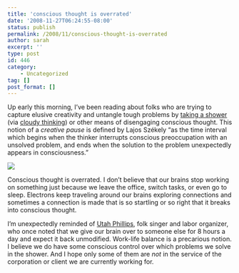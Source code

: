 ```yaml
---
title: 'conscious thought is overrated'
date: '2008-11-27T06:24:55-08:00'
status: publish
permalink: /2008/11/conscious-thought-is-overrated
author: sarah
excerpt: ''
type: post
id: 446
category:
    - Uncategorized
tag: []
post_format: []
---
```

Up early this morning, I’ve been reading about folks who are trying to capture elusive creativity and untangle tough problems by [taking a shower](http://cameronmoll.com/archives/2008/11/showering_and_thinking/) (via [cloudy thinking](http://blog.eronj.com/2008/11/16/creative-pause-thinking-while-taking-a-shower/)) or other means of disengaging conscious thought. This notion of a *creative pause* is defined by Lajos Székely “as the time interval which begins when the thinker interrupts conscious preoccupation with an unsolved problem, and ends when the solution to the problem unexpectedly appears in consciousness.”

[![](http://farm1.static.flickr.com/6/6885577_6a0f874037.jpg?v=0)](http://www.flickr.com/photos/zebble/6885577/)

Conscious thought is overrated. I don’t believe that our brains stop working on something just because we leave the office, switch tasks, or even go to sleep. Electrons keep traveling around our brains exploring connections and sometimes a connection is made that is so startling or so right that it breaks into conscious thought.

I’m unexpectedly reminded of [Utah Phillips](http://www.utahphillips.org/), folk singer and labor organizer, who once noted that we give our brain over to someone else for 8 hours a day and expect it back unmodified. Work-life balance is a precarious notion. I believe we do have some conscious control over which problems we solve in the shower. And I hope only some of them are *not* in the service of the corporation or client we are currently working for.